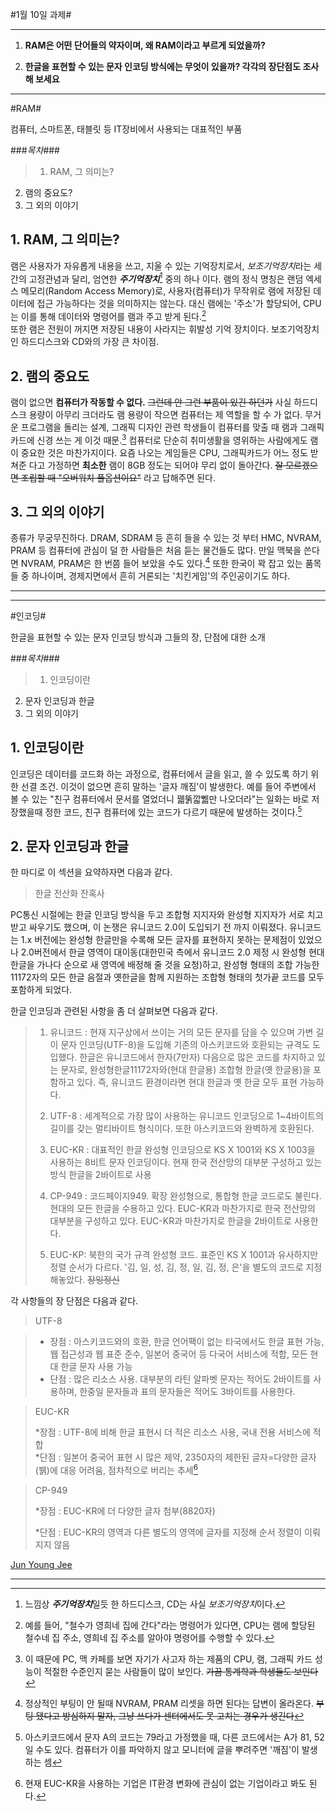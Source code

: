 #1월 10일 과제#

----

1. **RAM은 어떤 단어들의 약자이며, 왜 RAM이라고 부르게 되었을까?**

2. **한글을 표현할 수 있는 문자 인코딩 방식에는 무엇이 있을까? 각각의 장단점도 조사해 보세요**

----

#RAM#

컴퓨터, 스마트폰, 태블릿 등 IT장비에서 사용되는 대표적인 부품

###*목차*###
>1. RAM, 그 의미는?
2. 램의 중요도?
3. 그 외의 이야기

**1.** RAM, 그 의미는?
----

램은 사용자가 자유롭게 내용을 쓰고, 지울 수 있는 기억장치로서, *보조기억장치*라는 세간의 고정관념과 달리, 엄연한 ***주기억장치***[^1] 중의 하나 이다. 
램의 정식 명칭은 랜덤 엑세스 메모리(Random Access Memory)로, 사용자(컴퓨터)가 무작위로 램에 저장된 데이터에 접근 가능하다는 것을 의미하지는 않는다. 대신 램에는 '주소'가 할당되어, CPU는 이를 통해 데이터와 명령어를 램과 주고 받게 된다.[^2]  
또한 램은 전원이 꺼지면 저장된 내용이 사라지는 휘발성 기억 장치이다. 보조기억장치인 하드디스크와 CD와의 가장 큰 차이점.

**2.** 램의 중요도
----

램이 없으면 **컴퓨터가 작동할 수 없다.** ~~그런데 안 그런 부품이 있긴 하던가~~  사실 하드디스크 용량이 아무리 크더라도 램 용량이 작으면 컴퓨터는 제 역할을 할 수 가 없다. 무거운 프로그램을 돌리는 설계, 그래픽 디자인 관련 학생들이 컴퓨터를 맞출 때 램과 그래픽카드에 신경 쓰는 게 이것 때문.[^3]
컴퓨터로 단순히 취미생활을 영위하는 사람에게도 램이 중요한 것은 마찬가지이다. 요즘 나오는 게임들은 CPU, 그래픽카드가 어느 정도 받쳐준 다고 가정하면 **최소한** 램이 8GB 정도는 되어야 무리 없이 돌아간다. ~~잘 모르겠으면 조립할 때 "오버워치 풀옵션이요"~~ 라고 답해주면 된다.

**3.** 그 외의 이야기
----

종류가 무궁무진하다. DRAM, SDRAM 등 흔히 들을 수 있는 것 부터 HMC, NVRAM, PRAM 등 컴퓨터에 관심이 덜 한 사람들은 처음 듣는 물건들도 많다. 만일 맥북을 쓴다면 NVRAM, PRAM은 한 번쯤 들어 보았을 수도 있다.[^4]
또한 한국이 꽉 잡고 있는 품목들 중 하나이며, 경제지면에서 흔히 거론되는 '치킨게임'의 주인공이기도 하다.





[^1]: 느낌상 ***주기억장치***일듯 한 하드디스크, CD는 사실 *보조기억장치*이다.
[^2]: 예를 들어, "철수가 영희네 집에 간다"라는 명령어가 있다면, CPU는 램에 할당된 철수네 집 주소, 영희네 집 주소를 알아야 명령어를 수행할 수 있다.
[^3]: 이 때문에 PC, 맥 카페를 보면 자기가 사고자 하는 제품의 CPU, 램, 그래픽 카드 성능이 적절한 수준인지 묻는 사람들이 많이 보인다. ~~가끔 통계학과 학생들도 보인다~~
[^4]: 정상적인 부팅이 안 될때 NVRAM, PRAM 리셋을 하면 된다는 답변이 올라온다. ~~부팅 됐다고 방심하지 말자, 그냥 쓰다가 센터에서도 못 고치는 경우가 생긴다~~

--------------------------------
--------------------------------

#인코딩#

한글을 표현할 수 있는 문자 인코딩 방식과 그들의 장, 단점에 대한 소개

###*목차*###
>1. 인코딩이란
2. 문자 인코딩과 한글
3. 그 외의 이야기

**1.** 인코딩이란
----

인코딩은 데이터를 코드화 하는 과정으로, 컴퓨터에서 글을 읽고, 쓸 수 있도록 하기 위한 선결 조건. 이것이 없으면 흔히 말하는 '글자 깨짐'이 발생한다. 예를 들어 주변에서 볼 수 있는 "친구 컴퓨터에서 문서를 열었더니 꿻뚥깗쀏만 나오더라"는 일화는 바로 저장했을때 정한 코드, 친구 컴퓨터에 있는 코드가 다르기 때문에 발생하는 것이다.[^5]

**2.** 문자 인코딩과 한글
----
한 마디로 이 섹션을 요약하자면 다음과 같다.
>한글 전산화 잔혹사

PC통신 시절에는 한글 인코딩 방식을 두고 조합형 지지자와 완성형 지지자가 서로 치고 받고 싸우기도 했으며, 이 논쟁은 유니코드 2.0이 도입되기 전 까지 이뤄졌다. 유니코드는 1.x 버전에는 완성형 한글만을 수록해 모든 글자를 표현하지 못하는 문제점이 있었으나 2.0버전에서 한글 영역이 대이동(대한민국 측에서 유니코드 2.0 제정 시 완성형 현대 한글을 가나다 순으로 새 영역에 배정해 줄 것을 요청)하고, 완성형 형태의 조합 가능한 11172자의 모든 한글 음절과 옛한글을 함께 지원하는 조합형 형태의 첫가끝 코드를 모두 포함하게 되었다. 

한글 인코딩과 관련된 사항을 좀 더 살펴보면 다음과 같다.

>1. 유니코드 : 현재 지구상에서 쓰이는 거의 모든 문자를 담을 수 있으며 가변 길이 문자 인코딩(UTF-8)을 도입해 기존의 아스키코드와 호환되는 규격도 도입했다. 한글은 유니코드에서 한자(7만자) 다음으로 많은 코드를 차지하고 있는 문자로, 완성형한글11172자와(현대 한글용) 조합형 한글(옛 한글용)을 포함하고 있다. 즉, 유니코드 환경이라면 현대 한글과 옛 한글 모두 표현 가능하다. 
>
>2. UTF-8 : 세계적으로 가장 많이 사용하는 유니코드 인코딩으로 1~4바이트의 길이를 갖는 멀티바이트 형식이다. 또한 아스키코드와 완벽하게 호환된다. 
>
>3. EUC-KR : 대표적인 한글 완성형 인코딩으로  KS X 1001와 KS X 1003을 사용하는 8비트 문자 인코딩이다. 현재 한국 전산망의 대부분 구성하고 있는 방식 한글을 2바이트로 사용
>
>4. CP-949 : 코드페이지949. 확장 완성형으로, 통합형 한글 코드로도 불린다. 현대의 모든 한글을 수용하고 있다. EUC-KR과 마찬가지로 한국 전산망의 대부분을 구성하고 있다. EUC-KR과 마찬가지로 한글을 2바이트로 사용한다.
>
>5. EUC-KP: 북한의 국가 규격 완성형 코드.  표준인 KS X 1001과 유사하지만 정렬 순서가 다르다. '김, 일, 성, 김, 정, 일, 김, 정, 은'을 별도의 코드로 지정해놓았다. ~~장잉정신~~

각 사항들의 장 단점은 다음과 같다.

>UTF-8

>* 장점 : 아스키코드와의 호환, 한글 언어팩이 없는 타국에서도 한글 표현 가능, 웹 접근성과 웹 표준 준수, 일본어 중국어 등 다국어 서비스에 적합, 모든 현대 한글 문자 사용 가능
>* 단점 : 많은 리소스 사용. 대부분의 라틴 알파벳 문자는 적어도 2바이트를 사용하며, 한중일 문자들과 표의 문자들은 적어도 3바이트를 사용한다.

>EUC-KR
>
>*장점 : UTF-8에 비해 한글 표현시 더 적은 리소스 사용, 국내 전용 서비스에 적합  
>*단점 : 일본어 중국어 표현 시 많은 제약, 2350자의 제한된 글자=다양한 글자(뷁)에 대응 어려움, 점차적으로 버리는 추세[^7]

>CP-949
>
>*장점 : EUC-KR에 더 다양한 글자 첨부(8820자)
>
>*단점 : EUC-KR의 영역과 다른 별도의 영역에 글자를 지정해 순서 정렬이 이뤄지지 않음

[^5]: 아스키코드에서 문자 A의 코드는 79라고 가정했을 때, 다른 코드에서는 A가 81, 52일 수도 있다. 컴퓨터가 이를 파악하지 않고 모니터에 글을 뿌려주면 '깨짐'이 발생하는 셈

[^6]: 즉, 유니코드에서는 완성형이든, 조합형이든 모두 호환 가능하다.

[^7]: 현재 EUC-KR을 사용하는 기업은 IT환경 변화에 관심이 없는 기업이라고 봐도 된다.

[Jun Young Jee](rainmaker8492@gmail.com)

----
